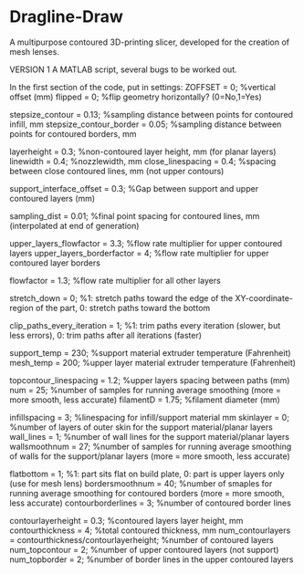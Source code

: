 # Dragline-Draw
A multipurpose contoured 3D-printing slicer, developed for the creation of mesh lenses.

VERSION 1
A MATLAB script, several bugs to be worked out.

In the first section of the code, put in settings:
ZOFFSET = 0; %vertical offset (mm)
flipped = 0; %flip geometry horizontally? (0=No,1=Yes)

stepsize_contour = 0.13; %sampling distance between points for contoured infill, mm
stepsize_contour_border = 0.05; %sampling distance between points for contoured borders, mm

layerheight = 0.3; %non-contoured layer height, mm (for planar layers)
linewidth = 0.4; %nozzlewidth, mm
close_linespacing = 0.4; %spacing between close contoured lines, mm (not upper contours)

support_interface_offset = 0.3; %Gap between support and upper contoured layers (mm)

sampling_dist = 0.01; %final point spacing for contoured lines, mm (interpolated at end of generation)

upper_layers_flowfactor = 3.3; %flow rate multiplier for upper contoured layers
upper_layers_borderfactor = 4; %flow rate multiplier for upper contoured layer borders

flowfactor = 1.3; %flow rate multiplier for all other layers

stretch_down = 0; %1: stretch paths toward the edge of the XY-coordinate-region of the part, 0: stretch paths toward the bottom

clip_paths_every_iteration = 1; %1: trim paths every iteration (slower, but less errors), 0: trim paths after all iterations (faster)

support_temp = 230; %support material extruder temperature (Fahrenheit)
mesh_temp = 200; %upper layer material extruder temperature (Fahrenheit)

topcontour_linespacing = 1.2; %upper layers spacing between paths (mm)
num = 25; %number of samples for running average smoothing (more = more smooth, less accurate)
filamentD = 1.75; %filament diameter (mm)

infillspacing = 3; %linespacing for infill/support material mm
skinlayer = 0; %number of layers of outer skin for the support material/planar layers
wall_lines = 1; %number of wall lines for the support material/planar layers
wallsmoothnum = 27; %number of samples for running average smoothing of walls for the support/planar layers  (more = more smooth, less accurate)

flatbottom = 1; %1: part sits flat on build plate, 0: part is upper layers only (use for mesh lens)
bordersmoothnum = 40; %number of smaples for running average smoothing for contoured borders (more = more smooth, less accurate)
contourborderlines = 3; %number of contoured border lines

contourlayerheight = 0.3; %contoured layers layer height, mm
contourthickness = 4; %total contoured thickness, mm
num_contourlayers = contourthickness/contourlayerheight; %number of contoured layers
num_topcontour = 2; %number of upper contoured layers (not support)
num_topborder = 2; %number of border lines in the upper contoured layers

